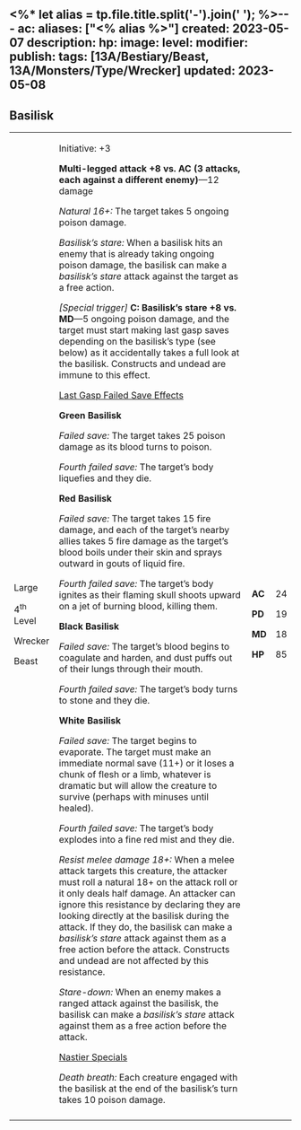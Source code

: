 <%* let alias = tp.file.title.split('-').join(' '); %>---
ac: 
aliases: ["<% alias %>"]
created: 2023-05-07
description: 
hp: 
image: 
level: 
modifier: 
publish: 
tags: [13A/Bestiary/Beast, 13A/Monsters/Type/Wrecker]
updated: 2023-05-08
---

## Basilisk

<table>
<colgroup>
<col style="width: 16%" />
<col style="width: 72%" />
<col style="width: 5%" />
<col style="width: 5%" />
</colgroup>
<tbody>
<tr class="odd">
<td><p>Large</p>
<p>4<sup>th</sup> Level</p>
<p>Wrecker</p>
<p>Beast</p></td>
<td><p>Initiative: +3</p>
<p><strong>Multi-legged attack +8 vs. AC (3 attacks, each against a
different enemy)</strong>—12 damage</p>
<p><em>Natural 16+:</em> The target takes 5 ongoing poison damage.</p>
<p><em>Basilisk’s stare:</em> When a basilisk hits an enemy that is
already taking ongoing poison damage, the basilisk can make a
<em>basilisk’s stare</em> attack against the target as a free
action.</p>
<p><em>[Special trigger]</em> <strong>C: Basilisk’s stare +8 vs.
MD</strong>—5 ongoing poison damage, and the target must start making
last gasp saves depending on the basilisk’s type (see below) as it
accidentally takes a full look at the basilisk. Constructs and undead
are immune to this effect.</p>
<p><u>Last Gasp Failed Save Effects</u></p>
<p><strong>Green Basilisk</strong></p>
<p><em>Failed save:</em> The target takes 25 poison damage as its blood
turns to poison.</p>
<p><em>Fourth failed save:</em> The target’s body liquefies and they
die.</p>
<p><strong>Red Basilisk</strong></p>
<p><em>Failed save:</em> The target takes 15 fire damage, and each of
the target’s nearby allies takes 5 fire damage as the target’s blood
boils under their skin and sprays outward in gouts of liquid fire.</p>
<p><em>Fourth failed save:</em> The target’s body ignites as their
flaming skull shoots upward on a jet of burning blood, killing them.</p>
<p><strong>Black Basilisk</strong></p>
<p><em>Failed save:</em> The target’s blood begins to coagulate and
harden, and dust puffs out of their lungs through their mouth.</p>
<p><em>Fourth failed save:</em> The target’s body turns to stone and
they die.</p>
<p><strong>White Basilisk</strong></p>
<p><em>Failed save:</em> The target begins to evaporate. The target must
make an immediate normal save (11+) or it loses a chunk of flesh or a
limb, whatever is dramatic but will allow the creature to survive
(perhaps with minuses until healed).</p>
<p><em>Fourth failed save:</em> The target’s body explodes into a fine
red mist and they die.</p>
<p><em>Resist melee damage 18+:</em> When a melee attack targets this
creature, the attacker must roll a natural 18+ on the attack roll or it
only deals half damage. An attacker can ignore this resistance by
declaring they are looking directly at the basilisk during the attack.
If they do, the basilisk can make a <em>basilisk’s stare</em> attack
against them as a free action before the attack. Constructs and undead
are not affected by this resistance.</p>
<p><em>Stare-down:</em> When an enemy makes a ranged attack against the
basilisk, the basilisk can make a <em>basilisk’s stare</em> attack
against them as a free action before the attack.</p>
<p><u>Nastier Specials</u></p>
<p><em>Death breath:</em> Each creature engaged with the basilisk at the
end of the basilisk’s turn takes 10 poison damage.</p></td>
<td><p><strong>AC</strong></p>
<p><strong>PD</strong></p>
<p><strong>MD</strong></p>
<p><strong>HP</strong></p></td>
<td><p>24</p>
<p>19</p>
<p>18</p>
<p>85</p></td>
</tr>
<tr class="even">
<td></td>
<td></td>
<td></td>
<td></td>
</tr>
</tbody>
</table>
